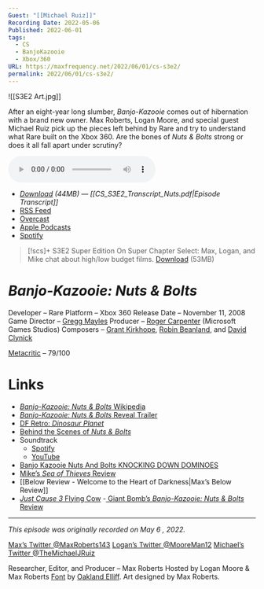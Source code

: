 ```yaml
---
Guest: "[[Michael Ruiz]]"
Recording Date: 2022-05-06
Published: 2022-06-01
tags:
  - CS
  - BanjoKazooie
  - Xbox/360
URL: https://maxfrequency.net/2022/06/01/cs-s3e2/
permalink: 2022/06/01/cs-s3e2/
---
```

![[S3E2 Art.jpg]]

After an eight-year long slumber, *Banjo-Kazooie* comes out of hibernation with a brand new owner. Max Roberts, Logan Moore, and special guest Michael Ruiz pick up the pieces left behind by Rare and try to understand what Rare built on the Xbox 360. Are the bones of *Nuts & Bolts* strong or does it all fall apart under scrutiny?

<audio controls>
  <source src="https://traffic.libsyn.com/chapterselectpod/CS_S3E2_Final_v2.mp3">
</audio>

- *[Download](https://traffic.libsyn.com/chapterselectpod/CS_S3E2_Final_v2.mp3) (44MB)  — [[CS_S3E2_Transcript_Nuts.pdf|Episode Transcript]]*
- [RSS Feed](https://chapterselectpod.libsyn.com/rss)
- [Overcast](https://overcast.fm/itunes1568777352/chapter-select)
- [Apple Podcasts](https://podcasts.apple.com/us/podcast/chapter-select/id1568777352)
- [Spotify](https://open.spotify.com/show/4f1TLZXbwtSX7uHROe9KlS)

> [!scs]+ S3E2 Super Edition
> On Super Chapter Select: Max, Logan, and Mike chat about high/low budget films.
> [Download](https://traffic.libsyn.com/chapterselectpod/CS_S3E2_Member_Edition.mp3) (53MB)
# *Banjo-Kazooie: Nuts & Bolts*

Developer – Rare
Platform – Xbox 360
Release Date – November 11, 2008
Game Director – [Gregg Mayles](https://en.wikipedia.org/wiki/Gregg_Mayles)
Producer – [Roger Carpenter](https://www.mobygames.com/developer/sheet/view/developerId,37618/) (Microsoft Games Studios)
Composers – [Grant Kirkhope](https://en.wikipedia.org/wiki/Grant_Kirkhope), [Robin Beanland](https://en.wikipedia.org/wiki/Robin_Beanland), and [David Clynick](https://www.davidclynick.com/games-1)

[Metacritic](https://www.metacritic.com/game/xbox-360/banjo-kazooie-nuts-bolts) – 79/100
# Links

- [*Banjo-Kazooie: Nuts & Bolts* Wikipedia](https://en.wikipedia.org/wiki/Banjo-Kazooie:_Nuts_%26_Bolts)
- [*Banjo-Kazooie: Nuts & Bolts* Reveal Trailer](https://youtu.be/QLWLdO9GLWM)
- [DF Retro: *Dinosaur Planet*](https://youtu.be/IFalhK5DLVM)
- [Behind the Scenes of *Nuts & Bolts*](https://youtu.be/_R2sCzlT5Uc)
- Soundtrack
	- [Spotify](https://open.spotify.com/album/0AZU5AwCfw2RsQislp2COQ)
	- [YouTube](https://youtube.com/playlist?list=PLvNp0Boas7238OYHyoIxWAfbioxr63tlg)
- [Banjo Kazooie Nuts And Bolts KNOCKING DOWN DOMINOES](https://youtu.be/nvxocuxeEaY)
- [Mike’s *Sea of Thieves* Review](https://www.dualshockers.com/sea-of-thieves-review-xbox-one/)
- [[Below Review - Welcome to the Heart of Darkness|Max’s Below Review]]
- [*Just Cause 3* Flying Cow](https://youtu.be/oSaIbANLJEs)
-[ Giant Bomb’s *Banjo-Kazooie: Nuts & Bolts* Review](https://www.giantbomb.com/reviews/banjo-kazooie-nuts-bolts-review/1900-87/)

---
*This episode was originally recorded on May 6 , 2022.*

[Max’s Twitter @MaxRoberts143](https://www.twitter.com/maxroberts143)
[Logan’s Twitter @MooreMan12](https://www.twitter.com/mooreman12)
[Michael’s Twitter @TheMichaelJRuiz](https://www.twitter.com/TheMichaelJRuiz)

Researcher, Editor, and Producer – Max Roberts
Hosted by Logan Moore & Max Roberts
[Font](https://www.reddit.com/r/BanjoKazooie/comments/etfrrz/i_tried_to_recreate_the_banjotooie_font_you_guys/) by [Oakland Elliff](https://twitter.com/oakieland). Art designed by Max Roberts.